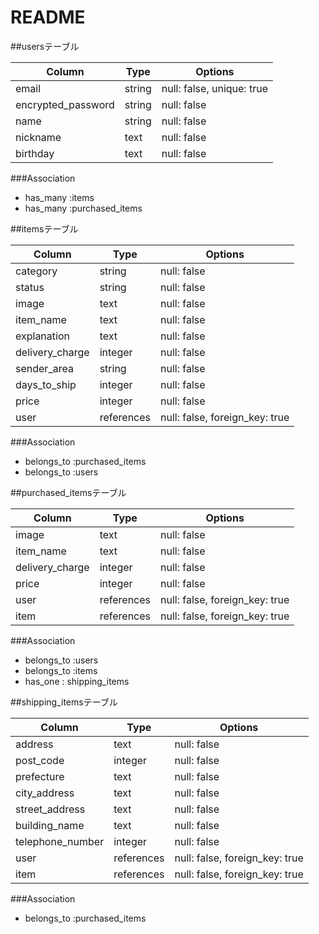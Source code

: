 # README

##usersテーブル

| Column             | Type     | Options                   |
| ------------------ | -------- | ------------------------- |
| email              | string   | null: false, unique: true |
| encrypted_password | string   | null: false               |
| name               | string   | null: false               |
| nickname           | text     | null: false               |
| birthday           | text     | null: false               |

###Association

* has_many :items
* has_many :purchased_items

##itemsテーブル

| Column             | Type       | Options                        |
| ------------------ | ---------- | ------------------------------ |
| category           | string     | null: false                    |
| status             | string     | null: false                    |
| image              | text       | null: false                    |
| item_name          | text       | null: false                    |
| explanation        | text       | null: false                    |
| delivery_charge    | integer    | null: false                    |
| sender_area        | string     | null: false                    |
| days_to_ship       | integer    | null: false                    |
| price              | integer    | null: false                    |
| user               | references | null: false, foreign_key: true |

###Association

- belongs_to :purchased_items
- belongs_to :users


##purchased_itemsテーブル

| Column             | Type       | Options                        |
| ------------------ | ---------- | ------------------------------ |
| image              | text       | null: false                    |
| item_name          | text       | null: false                    |
| delivery_charge    | integer    | null: false                    |
| price              | integer    | null: false                    |
| user               | references | null: false, foreign_key: true |
| item               | references | null: false, foreign_key: true |


###Association

- belongs_to :users
- belongs_to :items
- has_one : shipping_items


##shipping_itemsテーブル

| Column             | Type       | Options                        |
| ------------------ | ---------- | ------------------------------ |
| address            | text       | null: false                    |
| post_code          | integer    | null: false                    |
| prefecture         | text       | null: false                    |
| city_address       | text       | null: false                    |
| street_address     | text       | null: false                    |
| building_name      | text       | null: false                    |
| telephone_number   | integer    | null: false                    |
| user               | references | null: false, foreign_key: true |
| item               | references | null: false, foreign_key: true |


###Association

- belongs_to :purchased_items